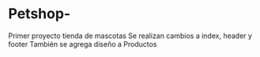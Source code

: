 # Petshop-
Primer proyecto tienda de mascotas 
Se realizan cambios a index, header y footer
También se agrega diseño a Productos
